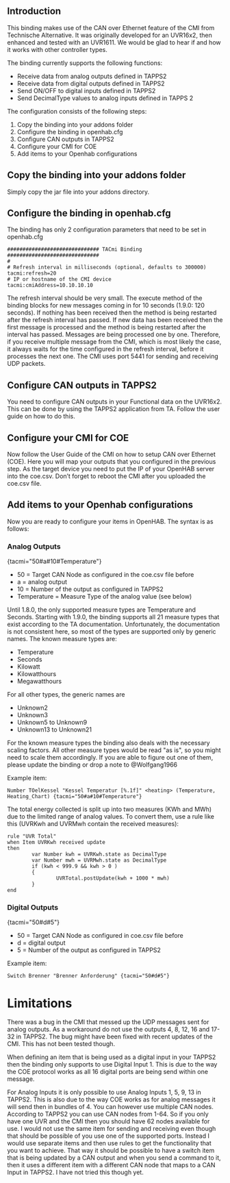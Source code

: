 ## Introduction

This binding makes use of the CAN over Ethernet feature of the CMI from Technische Alternative. It was originally developed for an UVR16x2, then enhanced and tested with an UVR1611. We would be glad to hear if and how it works with other controller types.

The binding currently supports the following functions:
* Receive data from analog outputs defined in TAPPS2
* Receive data from digital outputs defined in TAPPS2
* Send ON/OFF to digital inputs defined in TAPPS2
* Send DecimalType values to analog inputs defined in TAPPS 2

The configuration consists of the following steps:

1. Copy the binding into your addons folder
2. Configure the binding in openhab.cfg
3. Configure CAN outputs in TAPPS2
4. Configure your CMI for COE
5. Add items to your Openhab configurations


## Copy the binding into your addons folder

Simply copy the jar file into your addons directory.

## Configure the binding in openhab.cfg

The binding has only 2 configuration parameters that need to be set in openhab.cfg
```
############################## TACmi Binding ##############################
#
# Refresh interval in milliseconds (optional, defaults to 300000)
tacmi:refresh=20
# IP or hostname of the CMI device
tacmi:cmiAddress=10.10.10.10
```

The refresh interval should be very small. The execute method of the binding blocks for new messages coming in for 10 seconds (1.9.0: 120 seconds). If nothing has been received then the method is being restarted after the refresh interval has passed. If new data has been received then the first message is processed and the method is being restarted after the interval has passed. Messages are being processed one by one. Therefore, if you receive multiple message from the CMI, which is most likely the case, it always waits for the time configured in the refresh interval, before it processes the next one.
The CMI uses port 5441 for sending and receiving UDP packets.

## Configure CAN outputs in TAPPS2

You need to configure CAN outputs in your Functional data on the UVR16x2. This can be done by using the TAPPS2 application from TA. Follow the user guide on how to do this.

## Configure your CMI for COE

Now follow the User Guide of the CMI on how to setup CAN over Ethernet (COE). Here you will map your outputs that you configured in the previous step. As the target device you need to put the IP of your OpenHAB server into the coe.csv. Don’t forget to reboot the CMI after you uploaded the coe.csv file.

## Add items to your Openhab configurations

Now you are ready to configure your items in OpenHAB.
The syntax is as follows:

### Analog Outputs

{tacmi="50#a#10#Temperature"}
* 50 = Target CAN Node as configured in the coe.csv file before
* a = analog output
* 10 = Number of the output as configured in TAPPS2
* Temperature = Measure Type of the analog value (see below)

Until 1.8.0, the only supported measure types are Temperature and Seconds.
Starting with 1.9.0, the binding supports all 21 measure types that exist according to the TA documentation. Unfortunately, the documentation is not consistent here, so most of the types are supported only by generic names. The known measure types are:

* Temperature 
* Seconds
* Kilowatt
* Kilowatthours
* Megawatthours

For all other types, the generic names are

* Unknown2
* Unknown3
* Unknown5 to Unknown9
* Unknown13 to Unknown21

For the known measure types the binding also deals with the necessary scaling factors. All other measure types would be read "as is", so you might need to scale them accordingly. If you are able to figure out one of them, please update the binding or drop a note to @Wolfgang1966

Example item:
```
Number TOelKessel "Kessel Temperatur [%.1f]" <heating> (Temperature, Heating_Chart) {tacmi="50#a#10#Temperature"}
```

The total energy collected is split up into two measures (KWh and MWh) due to the limited range of analog values. To convert them, use a rule like this (UVRKwh and UVRMwh contain the received measures):

```
rule "UVR Total"
when Item UVRKwh received update
then
        var Number kwh = UVRKwh.state as DecimalType
        var Number mwh = UVRMwh.state as DecimalType
        if (kwh < 999.9 && kwh > 0 )
        {
                UVRTotal.postUpdate(kwh + 1000 * mwh)
        }
end
```

### Digital Outputs

{tacmi="50#d#5"}
* 50 = Target CAN Node as configured in coe.csv file before
* d = digital output
* 5 = Number of the output as configured in TAPPS2

Example item:
```
Switch Brenner "Brenner Anforderung" {tacmi="50#d#5"}
```

# Limitations

There was a bug in the CMI that messed up the UDP messages sent for analog outputs. As a workaround do not use the outputs 4, 8, 12, 16 and 17-32 in TAPPS2. The bug might have been fixed with recent updates of the CMI. This has not been tested though.

When defining an item that is being used as a digital input in your TAPPS2 then the binding only supports to use Digital Input 1. This is due to the way the COE protocol works as all 16 digital ports are being send within one message. 

For Analog Inputs it is only possible to use Analog Inputs 1, 5, 9, 13 in TAPPS2. This is also due to the way COE works as for analog messages it will send then in bundles of 4. You can however use multiple CAN nodes. According to TAPPS2 you can use CAN nodes from 1-64. So if you only have one UVR and the CMI then you should have 62 nodes available for use. I would not use the same item for sending and receiving even though that should be possible of you use one of the supported ports. Instead I would use separate items and then use rules to get the functionality that you want to achieve. That way it should be possible to have a switch item that is being updated by a CAN output and when you send a command to it, then it uses a different item with a different CAN node that maps to a CAN Input in TAPPS2. I have not tried this though yet.

